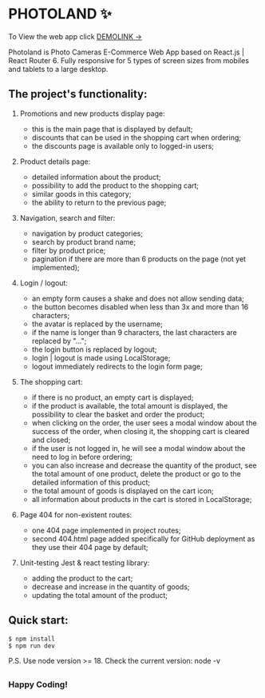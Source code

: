 # PHOTOLAND ✨

To View the web app click [DEMOLINK &rarr;](https://vladislav-burhovetskiy.github.io/photoland/)

Photoland is Photo Cameras E-Commerce Web App based on React.js | React Router 6.
Fully responsive for 5 types of screen sizes from mobiles and tablets to a large desktop.

## The project's functionality:

1. Promotions and new products display page:
    - this is the main page that is displayed by default;
    - discounts that can be used in the shopping cart when ordering;
    - the discounts page is available only to logged-in users;

2. Product details page:
    - detailed information about the product;
    - possibility to add the product to the shopping cart;
    - similar goods in this category;
    - the ability to return to the previous page;

3. Navigation, search and filter:
    - navigation by product categories;
    - search by product brand name;
    - filter by product price;
    - pagination if there are more than 6 products on the page (not yet implemented);

4. Login / logout:
    - an empty form causes a shake and does not allow sending data;
    - the button becomes disabled when less than 3x and more than 16 characters;
    - the avatar is replaced by the username;
    - if the name is longer than 9 characters, the last characters are replaced by "...";
    - the login button is replaced by logout;
    - login | logout is made using LocalStorage;
    - logout immediately redirects to the login form page;

5. The shopping cart:
    - if there is no product, an empty cart is displayed;
    - if the product is available, the total amount is displayed, the possibility to clear the basket and order the product;
    - when clicking on the order, the user sees a modal window about the success of the order, when closing it, the shopping cart is cleared and closed;
    - if the user is not logged in, he will see a modal window about the need to log in before ordering;
    - you can also increase and decrease the quantity of the product, see the total amount of one product, delete the product or go to the detailed information of this product;
    - the total amount of goods is displayed on the cart icon;
    - all information about products in the cart is stored in LocalStorage;

6. Page 404 for non-existent routes:
    - one 404 page implemented in project routes;
    - second 404.html page added specifically for GitHub deployment as they use their 404 page by default;

7. Unit-testing Jest & react testing library:
    - adding the product to the cart;
    - decrease and increase in the quantity of goods;
    - updating the total amount of the product;


## Quick start:

```
$ npm install
$ npm run dev
```

P.S. Use node version >= 18. 
Check the current version: node -v

##
### Happy Coding!
